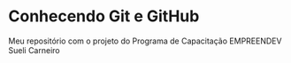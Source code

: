 # Conhecendo Git e GitHub
Meu repositório com o projeto do Programa de Capacitação EMPREENDEV Sueli Carneiro
